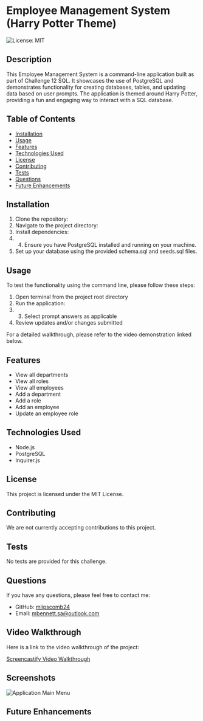 # Employee Management System (Harry Potter Theme)

![License: MIT](https://img.shields.io/badge/License-MIT-yellow.svg)

## Description

This Employee Management System is a command-line application built as part of Challenge 12 SQL. It showcases the use of PostgreSQL and demonstrates functionality for creating databases, tables, and updating data based on user prompts. The application is themed around Harry Potter, providing a fun and engaging way to interact with a SQL database.

## Table of Contents

* [Installation](#installation)
* [Usage](#usage)
* [Features](#features)
* [Technologies Used](#technologies-used)
* [License](#license)
* [Contributing](#contributing)
* [Tests](#tests)
* [Questions](#questions)
* [Future Enhancements](#future-enhancements)

## Installation

1. Clone the repository:
2. Navigate to the project directory:
3. Install dependencies:
4. 4. Ensure you have PostgreSQL installed and running on your machine.
5. Set up your database using the provided schema.sql and seeds.sql files.

## Usage

To test the functionality using the command line, please follow these steps:

1. Open terminal from the project root directory
2. Run the application:
3. 3. Select prompt answers as applicable
4. Review updates and/or changes submitted

For a detailed walkthrough, please refer to the video demonstration linked below.

## Features

- View all departments
- View all roles
- View all employees
- Add a department
- Add a role
- Add an employee
- Update an employee role

## Technologies Used

- Node.js
- PostgreSQL
- Inquirer.js

## License

This project is licensed under the MIT License.

## Contributing

We are not currently accepting contributions to this project.

## Tests

No tests are provided for this challenge.

## Questions

If you have any questions, please feel free to contact me:

* GitHub: [mlipscomb24](https://github.com/mlipscomb24)
* Email: mbennett.sa@outlook.com

## Video Walkthrough

Here is a link to the video walkthrough of the project:

[Screencastify Video Walkthrough](https://app.screencastify.com/v3/watch/1ndnxxw0OQKPtcMtA9GV) <!-- Add your video link here -->

## Screenshots

![Application Main Menu](path/to/screenshot.png) <!-- Add your screenshot here -->

## Future Enhancements


